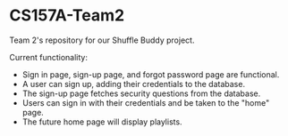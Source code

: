 # CS157A-Team2
Team 2's repository for our Shuffle Buddy project.

Current functionality:
- Sign in page, sign-up page, and forgot password page are functional.
- A user can sign up, adding their credentials to the database.
- The sign-up page fetches security questions from the database.
- Users can sign in with their credentials and be taken to the "home" page.
- The future home page will display playlists.
